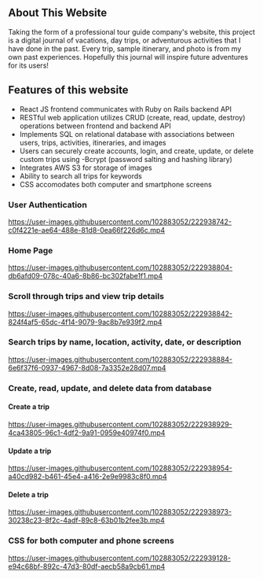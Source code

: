 ## About This Website

Taking the form of a professional tour guide company's website, this project is a digital journal of vacations, day trips, or adventurous activities that I have done in the past. Every trip, sample itinerary, and photo is from my own past experiences. Hopefully this journal will inspire future adventures for its users!


## Features of this website

- React JS frontend communicates with Ruby on Rails backend API
- RESTful web application utilizes CRUD (create, read, update, destroy) operations between frontend and backend API
- Implements SQL on relational database with associations between users, trips, activities, itineraries, and images
- Users can securely create accounts, login, and create, update, or delete custom trips using -Bcrypt (password salting and hashing library)
- Integrates AWS S3 for storage of images
- Ability to search all trips for keywords
- CSS accomodates both computer and smartphone screens

### User Authentication
https://user-images.githubusercontent.com/102883052/222938742-c0f4221e-ae64-488e-81d8-0ea66f226d6c.mp4


### Home Page 
https://user-images.githubusercontent.com/102883052/222938804-db6afd09-078c-40a6-8b86-bc302fabe1f1.mp4


### Scroll through trips and view trip details
https://user-images.githubusercontent.com/102883052/222938842-824f4af5-65dc-4f14-9079-9ac8b7e939f2.mp4


### Search trips by name, location, activity, date, or description
https://user-images.githubusercontent.com/102883052/222938884-6e6f37f6-0937-4967-8d08-7a3352e28d07.mp4


### Create, read, update, and delete data from database
#### Create a trip
https://user-images.githubusercontent.com/102883052/222938929-4ca43805-96c1-4df2-9a91-0959e40974f0.mp4


#### Update a trip
https://user-images.githubusercontent.com/102883052/222938954-a40cd982-b461-45e4-a416-2e9e9983c8f0.mp4


#### Delete a trip
https://user-images.githubusercontent.com/102883052/222938973-30238c23-8f2c-4adf-89c8-63b01b2fee3b.mp4


### CSS for both computer and phone screens
https://user-images.githubusercontent.com/102883052/222939128-e94c68bf-892c-47d3-80df-aecb58a9cb61.mp4






